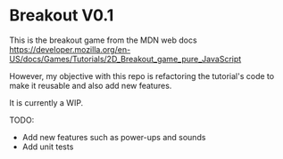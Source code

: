# Breakout V0.1

This is the breakout game from the MDN web docs
https://developer.mozilla.org/en-US/docs/Games/Tutorials/2D_Breakout_game_pure_JavaScript

However, my objective with this repo is refactoring the tutorial's code to make it reusable and also add new features.

It is currently a WIP.

TODO:

* Add new features such as power-ups and sounds
* Add unit tests